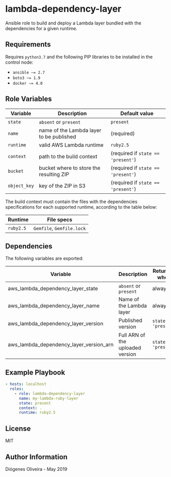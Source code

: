 # lambda-dependency-layer

Ansible role to build and deploy a Lambda layer bundled with the dependencies
for a given runtime.

## Requirements

Requires `python3.7` and the following PIP libraries to be installed in the
control node:

- `ansible ~= 2.7`
- `boto3 ~= 1.9`
- `docker ~= 4.0`

## Role Variables

| Variable     | Description                              | Default value                      |
| ------------ | ---------------------------------------- | ---------------------------------- |
| `state`      | `absent` or `present`                    | `present`                          |
| `name`       | name of the Lambda layer to be published | (required)                         |
| `runtime`    | valid AWS Lambda runtime                 | `ruby2.5`                          |
| `context`    | path to the build context                | (required if `state == 'present'`) |
| `bucket`     | bucket where to store the resulting ZIP  | (required if `state == 'present'`) |
| `object_key` | key of the ZIP in S3                     | (required if `state == 'present'`) |

The build context must contain the files with the dependencies specifications
for each supported runtime, according to the table below:

| Runtime   | File specs                |
| --------- | ------------------------- |
| `ruby2.5` | `Gemfile`, `Gemfile.lock` |

## Dependencies

The following variables are exported:

| Variable                                | Description                      | Returned when        |
| --------------------------------------- | -------------------------------- | -------------------- |
| aws_lambda_dependency_layer_state       | `absent` or `present`            | always               |
| aws_lambda_dependency_layer_name        | Name of the Lambda layer         | always               |
| aws_lambda_dependency_layer_version     | Published version                | `state == 'present'` |
| aws_lambda_dependency_layer_version_arn | Full ARN of the uploaded version | `state == 'present'` |

## Example Playbook

```yaml
- hosts: localhost
  roles:
    - role: lambda-dependency-layer
      name: my-lambda-ruby-layer
      state: present
      context: .
      runtime: ruby2.5
```

## License

MIT

## Author Information

Diógenes Oliveira - May 2019
